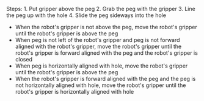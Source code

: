 

Steps: 1. Put gripper above the peg  2. Grab the peg with the gripper  3. Line the peg up with the hole  4. Slide the peg sideways into the hole
- When the robot's gripper is not above the peg, move the robot's gripper until the robot's gripper is above the peg
- When peg is not left of the robot's gripper and peg is not forward aligned with the robot's gripper, move the robot's gripper until the robot's gripper is forward aligned with the peg and the robot's gripper is closed
- When peg is horizontally aligned with hole, move the robot's gripper until the robot's gripper is above the peg
- When the robot's gripper is forward aligned with the peg and the peg is not horizontally aligned with hole, move the robot's gripper until the robot's gripper is horizontally aligned with hole